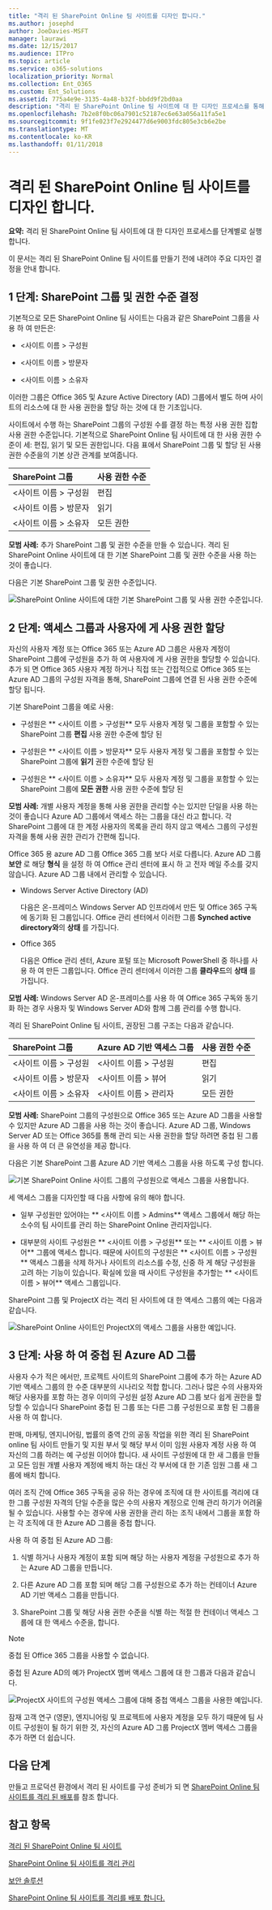 ```yaml
---
title: "격리 된 SharePoint Online 팀 사이트를 디자인 합니다."
ms.author: josephd
author: JoeDavies-MSFT
manager: laurawi
ms.date: 12/15/2017
ms.audience: ITPro
ms.topic: article
ms.service: o365-solutions
localization_priority: Normal
ms.collection: Ent_O365
ms.custom: Ent_Solutions
ms.assetid: 775a4e9e-3135-4a48-b32f-bbdd9f2bd0aa
description: "격리 된 SharePoint Online 팀 사이트에 대 한 디자인 프로세스를 통해 요약: 단계입니다."
ms.openlocfilehash: 7b2e8f0bc06a7901c52187ec6e63a056a11fa5e1
ms.sourcegitcommit: 9f1fe023f7e2924477d6e9003fdc805e3cb6e2be
ms.translationtype: MT
ms.contentlocale: ko-KR
ms.lasthandoff: 01/11/2018
---
```

# <a name="design-an-isolated-sharepoint-online-team-site"></a>격리 된 SharePoint Online 팀 사이트를 디자인 합니다.

 **요약:** 격리 된 SharePoint Online 팀 사이트에 대 한 디자인 프로세스를 단계별로 실행 합니다.
  
이 문서는 격리 된 SharePoint Online 팀 사이트를 만들기 전에 내려야 주요 디자인 결정을 안내 합니다.
  
## <a name="phase-1-determine-your-sharepoint-groups-and-permission-levels"></a>1 단계: SharePoint 그룹 및 권한 수준 결정

기본적으로 모든 SharePoint Online 팀 사이트는 다음과 같은 SharePoint 그룹을 사용 하 여 만든은:
  
- \<사이트 이름 > 구성원
    
- \<사이트 이름 > 방문자
    
- \<사이트 이름 > 소유자
    
이러한 그룹은 Office 365 및 Azure Active Directory (AD) 그룹에서 별도 하며 사이트의 리소스에 대 한 사용 권한을 할당 하는 것에 대 한 기초입니다.
  
사이트에서 수행 하는 SharePoint 그룹의 구성원 수를 결정 하는 특정 사용 권한 집합 사용 권한 수준입니다. 기본적으로 SharePoint Online 팀 사이트에 대 한 사용 권한 수준이 세: 편집, 읽기 및 모든 권한입니다. 다음 표에서 SharePoint 그룹 및 할당 된 사용 권한 수준을의 기본 상관 관계를 보여줍니다.
  
|**SharePoint 그룹**|**사용 권한 수준**|
|:-----|:-----|
|\<사이트 이름 > 구성원  <br/> |편집  <br/> |
|\<사이트 이름 > 방문자  <br/> |읽기  <br/> |
|\<사이트 이름 > 소유자  <br/> |모든 권한  <br/> |
   
 **모범 사례:** 추가 SharePoint 그룹 및 권한 수준을 만들 수 있습니다. 격리 된 SharePoint Online 사이트에 대 한 기본 SharePoint 그룹 및 권한 수준을 사용 하는 것이 좋습니다.
  
다음은 기본 SharePoint 그룹 및 권한 수준입니다.
  
![SharePoint Online 사이트에 대한 기본 SharePoint 그룹 및 사용 권한 수준입니다.](images/3f892ab4-6479-42f0-a505-1ba0ef94b9c6.png)
  
## <a name="phase-2-assign-permissions-to-users-with-access-groups"></a>2 단계: 액세스 그룹과 사용자에 게 사용 권한 할당

자신의 사용자 계정 또는 Office 365 또는 Azure AD 그룹은 사용자 계정이 SharePoint 그룹에 구성원을 추가 하 여 사용자에 게 사용 권한을 할당할 수 있습니다. 추가 되 면 Office 365 사용자 계정 하거나 직접 또는 간접적으로 Office 365 또는 Azure AD 그룹의 구성원 자격을 통해, SharePoint 그룹에 연결 된 사용 권한 수준에 할당 됩니다.
  
기본 SharePoint 그룹을 예로 사용:
  
- 구성원은 ** \<사이트 이름 > 구성원** 모두 사용자 계정 및 그룹을 포함할 수 있는 SharePoint 그룹 **편집** 사용 권한 수준에 할당 된
    
- 구성원은 ** \<사이트 이름 > 방문자** 모두 사용자 계정 및 그룹을 포함할 수 있는 SharePoint 그룹에 **읽기** 권한 수준에 할당 된
    
- 구성원은 ** \<사이트 이름 > 소유자** 모두 사용자 계정 및 그룹을 포함할 수 있는 SharePoint 그룹에 **모든 권한** 사용 권한 수준에 할당 된
    
 **모범 사례:** 개별 사용자 계정을 통해 사용 권한을 관리할 수는 있지만 단일을 사용 하는 것이 좋습니다 Azure AD 그룹에서 액세스 하는 그룹을 대신 라고 합니다. 각 SharePoint 그룹에 대 한 계정 사용자의 목록을 관리 하지 않고 액세스 그룹의 구성원 자격을 통해 사용 권한 관리가 간편해 집니다.
  
Office 365 용 azure AD 그룹 Office 365 그룹 보다 서로 다릅니다. Azure AD 그룹 **보안** 로 해당 **형식** 을 설정 하 여 Office 관리 센터에 표시 하 고 전자 메일 주소를 갖지 않습니다. Azure AD 그룹 내에서 관리할 수 있습니다.
  
- Windows Server Active Directory (AD)
    
    다음은 온-프레미스 Windows Server AD 인프라에서 만든 및 Office 365 구독에 동기화 된 그룹입니다. Office 관리 센터에서 이러한 그룹 **Synched active directory와**의 **상태** 를 가집니다.
    
- Office 365
    
    다음은 Office 관리 센터, Azure 포털 또는 Microsoft PowerShell 중 하나를 사용 하 여 만든 그룹입니다. Office 관리 센터에서 이러한 그룹 **클라우드**의 **상태** 를 가집니다.
    
 **모범 사례:** Windows Server AD 온-프레미스를 사용 하 여 Office 365 구독와 동기화 하는 경우 사용자 및 Windows Server AD와 함께 그룹 관리를 수행 합니다.
  
격리 된 SharePoint Online 팀 사이트, 권장된 그룹 구조는 다음과 같습니다.
  
|**SharePoint 그룹**|**Azure AD 기반 액세스 그룹**|**사용 권한 수준**|
|:-----|:-----|:-----|
|\<사이트 이름 > 구성원  <br/> |\<사이트 이름 > 구성원  <br/> |편집  <br/> |
|\<사이트 이름 > 방문자  <br/> |\<사이트 이름 > 뷰어  <br/> |읽기  <br/> |
|\<사이트 이름 > 소유자  <br/> |\<사이트 이름 > 관리자  <br/> |모든 권한  <br/> |
   
 **모범 사례:** SharePoint 그룹의 구성원으로 Office 365 또는 Azure AD 그룹을 사용할 수 있지만 Azure AD 그룹을 사용 하는 것이 좋습니다. Azure AD 그룹, Windows Server AD 또는 Office 365를 통해 관리 되는 사용 권한을 할당 하려면 중첩 된 그룹을 사용 하 여 더 큰 유연성을 제공 합니다.
  
다음은 기본 SharePoint 그룹 Azure AD 기반 액세스 그룹을 사용 하도록 구성 합니다.
  
![기본 SharePoint Online 사이트 그룹의 구성원으로 액세스 그룹을 사용합니다.](images/50a76328-ae69-483e-9029-ac4e7357b5ef.png)
  
세 액세스 그룹을 디자인할 때 다음 사항에 유의 해야 합니다.
  
- 일부 구성원만 있어야는 ** \<사이트 이름 > Admins** 액세스 그룹에서 해당 하는 소수의 팀 사이트를 관리 하는 SharePoint Online 관리자입니다.
    
- 대부분의 사이트 구성원은 ** \<사이트 이름 > 구성원** 또는 ** \<사이트 이름 > 뷰어** 그룹에 액세스 합니다. 때문에 사이트의 구성원은 ** \<사이트 이름 > 구성원** 액세스 그룹을 삭제 하거나 사이트의 리소스를 수정, 신중 하 게 해당 구성원을 고려 하는 기능이 있습니다. 확실에 있을 때 사이트 구성원을 추가할는 ** \<사이트 이름 > 뷰어** 액세스 그룹입니다.
    
SharePoint 그룹 및 ProjectX 라는 격리 된 사이트에 대 한 액세스 그룹의 예는 다음과 같습니다.
  
![SharePoint Online 사이트인 ProjectX의 액세스 그룹을 사용한 예입니다.](images/13afe542-9ffd-4671-9f48-210a0e2a502a.png)
  
## <a name="phase-3-use-nested-azure-ad-groups"></a>3 단계: 사용 하 여 중첩 된 Azure AD 그룹

사용자 수가 적은 에서만, 프로젝트 사이트의 SharePoint 그룹에 추가 하는 Azure AD 기반 액세스 그룹의 한 수준 대부분의 시나리오 적합 합니다. 그러나 많은 수의 사용자와 해당 사용자를 포함 하는 경우 이미의 구성원 설정 Azure AD 그룹 보다 쉽게 권한을 할당할 수 있습니다 SharePoint 중첩 된 그룹 또는 다른 그룹 구성원으로 포함 된 그룹을 사용 하 여 합니다.
  
판매, 마케팅, 엔지니어링, 법률의 중역 간의 공동 작업을 위한 격리 된 SharePoint online 팀 사이트 만들기 및 지원 부서 및 해당 부서 이미 임원 사용자 계정 사용 하 여 자신의 그룹 하려는 예 구성원 이어야 합니다. 새 사이트 구성원에 대 한 새 그룹을 만들고 모든 임원 개별 사용자 계정에 배치 하는 대신 각 부서에 대 한 기존 임원 그룹 새 그룹에 배치 합니다.
  
 여러 조직 간에 Office 365 구독을 공유 하는 경우에 조직에 대 한 사이트를 격리에 대 한 그룹 구성원 자격의 단일 수준을 많은 수의 사용자 계정으로 인해 관리 하기가 어려울 될 수 있습니다. 사용할 수는 경우에 사용 권한을 관리 하는 조직 내에서 그룹을 포함 하는 각 조직에 대 한 Azure AD 그룹을 중첩 합니다.
  
사용 하 여 중첩 된 Azure AD 그룹:
  
1. 식별 하거나 사용자 계정이 포함 되며 해당 하는 사용자 계정을 구성원으로 추가 하는 Azure AD 그룹을 만듭니다.
    
2. 다른 Azure AD 그룹 포함 되며 해당 그룹 구성원으로 추가 하는 컨테이너 Azure AD 기반 액세스 그룹을 만듭니다.
    
3.  SharePoint 그룹 및 해당 사용 권한 수준을 식별 하는 적절 한 컨테이너 액세스 그룹에 대 한 액세스 수준을, 합니다.
    
> [!NOTE]
> 중첩 된 Office 365 그룹을 사용할 수 없습니다. 
  
중첩 된 Azure AD의 예가 ProjectX 멤버 액세스 그룹에 대 한 그룹과 다음과 같습니다.
  
![ProjectX 사이트의 구성원 액세스 그룹에 대해 중첩 액세스 그룹을 사용한 예입니다.](images/2abca710-bf9e-4ce8-9bcd-a8e128264fb1.png)
  
잠재 고객 연구 (영문), 엔지니어링 및 프로젝트에 사용자 계정을 모두 하기 때문에 팀 사이트 구성원이 될 하기 위한 것, 자신의 Azure AD 그룹 ProjectX 멤버 액세스 그룹을 추가 하면 더 쉽습니다.
  
## <a name="next-step"></a>다음 단계

만들고 프로덕션 환경에서 격리 된 사이트를 구성 준비가 되 면 [SharePoint Online 팀 사이트를 격리 된 배포](deploy-an-isolated-sharepoint-online-team-site.md)를 참조 합니다.
  
## <a name="see-also"></a>참고 항목

[격리 된 SharePoint Online 팀 사이트](isolated-sharepoint-online-team-sites.md)
  
[SharePoint Online 팀 사이트를 격리 관리](manage-an-isolated-sharepoint-online-team-site.md)
  
[보안 솔루션](security-solutions.md)

[SharePoint Online 팀 사이트를 격리를 배포 합니다.](deploy-an-isolated-sharepoint-online-team-site.md)



